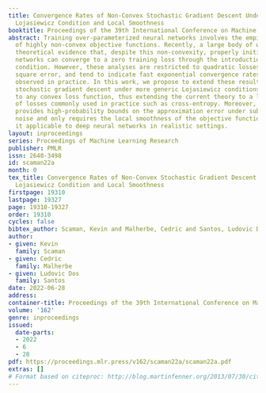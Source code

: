 ```yaml
---
title: Convergence Rates of Non-Convex Stochastic Gradient Descent Under a Generic
  Lojasiewicz Condition and Local Smoothness
booktitle: Proceedings of the 39th International Conference on Machine Learning
abstract: Training over-parameterized neural networks involves the empirical minimization
  of highly non-convex objective functions. Recently, a large body of works provided
  theoretical evidence that, despite this non-convexity, properly initialized over-parameterized
  networks can converge to a zero training loss through the introduction of the Polyak-Lojasiewicz
  condition. However, these analyses are restricted to quadratic losses such as mean
  square error, and tend to indicate fast exponential convergence rates that are seldom
  observed in practice. In this work, we propose to extend these results by analyzing
  stochastic gradient descent under more generic Lojasiewicz conditions that are applicable
  to any convex loss function, thus extending the current theory to a larger panel
  of losses commonly used in practice such as cross-entropy. Moreover, our analysis
  provides high-probability bounds on the approximation error under sub-Gaussian gradient
  noise and only requires the local smoothness of the objective function, thus making
  it applicable to deep neural networks in realistic settings.
layout: inproceedings
series: Proceedings of Machine Learning Research
publisher: PMLR
issn: 2640-3498
id: scaman22a
month: 0
tex_title: Convergence Rates of Non-Convex Stochastic Gradient Descent Under a Generic
  Lojasiewicz Condition and Local Smoothness
firstpage: 19310
lastpage: 19327
page: 19310-19327
order: 19310
cycles: false
bibtex_author: Scaman, Kevin and Malherbe, Cedric and Santos, Ludovic Dos
author:
- given: Kevin
  family: Scaman
- given: Cedric
  family: Malherbe
- given: Ludovic Dos
  family: Santos
date: 2022-06-28
address:
container-title: Proceedings of the 39th International Conference on Machine Learning
volume: '162'
genre: inproceedings
issued:
  date-parts:
  - 2022
  - 6
  - 28
pdf: https://proceedings.mlr.press/v162/scaman22a/scaman22a.pdf
extras: []
# Format based on citeproc: http://blog.martinfenner.org/2013/07/30/citeproc-yaml-for-bibliographies/
---
```

